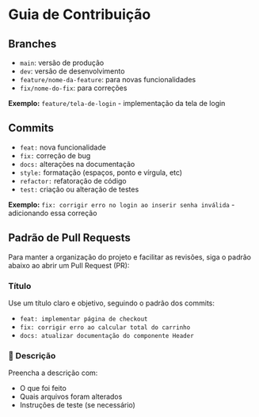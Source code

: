 # Guia de Contribuição

## Branches
- `main`: versão de produção
- `dev`: versão de desenvolvimento
- `feature/nome-da-feature`: para novas funcionalidades
- `fix/nome-do-fix`: para correções

**Exemplo:** `feature/tela-de-login` - implementação da tela de login

## Commits
- `feat:` nova funcionalidade
- `fix:` correção de bug
- `docs:` alterações na documentação
- `style:` formatação (espaços, ponto e vírgula, etc)
- `refactor:` refatoração de código
- `test:` criação ou alteração de testes

**Exemplo:** `fix: corrigir erro no login ao inserir senha inválida` - adicionando essa correção

## Padrão de Pull Requests

Para manter a organização do projeto e facilitar as revisões, siga o padrão abaixo ao abrir um Pull Request (PR):

### Título
Use um título claro e objetivo, seguindo o padrão dos commits:
- `feat: implementar página de checkout`
- `fix: corrigir erro ao calcular total do carrinho`
- `docs: atualizar documentação do componente Header`

### 📝 Descrição
Preencha a descrição com:
- O que foi feito
- Quais arquivos foram alterados
- Instruções de teste (se necessário)